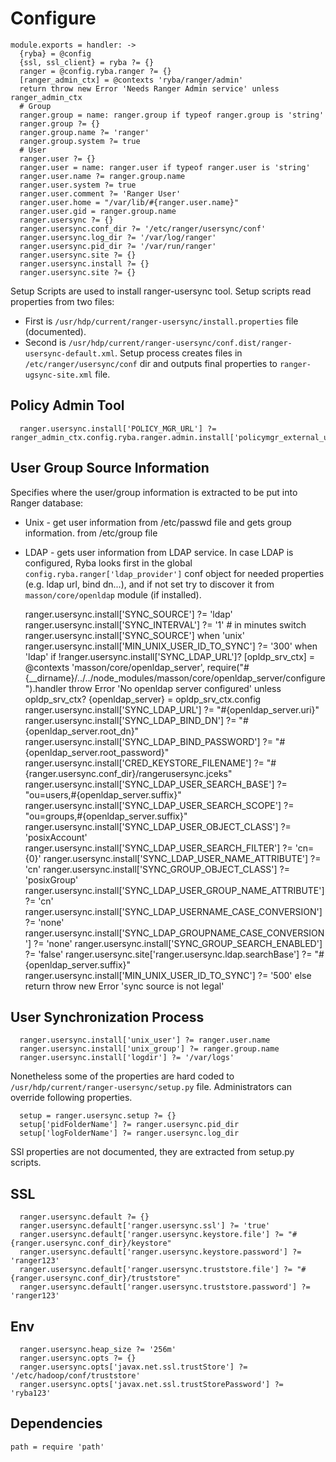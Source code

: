 
# Configure

    module.exports = handler: ->
      {ryba} = @config
      {ssl, ssl_client} = ryba ?= {}
      ranger = @config.ryba.ranger ?= {}
      [ranger_admin_ctx] = @contexts 'ryba/ranger/admin'
      return throw new Error 'Needs Ranger Admin service' unless ranger_admin_ctx
      # Group
      ranger.group = name: ranger.group if typeof ranger.group is 'string'
      ranger.group ?= {}
      ranger.group.name ?= 'ranger'
      ranger.group.system ?= true
      # User
      ranger.user ?= {}
      ranger.user = name: ranger.user if typeof ranger.user is 'string'
      ranger.user.name ?= ranger.group.name
      ranger.user.system ?= true
      ranger.user.comment ?= 'Ranger User'
      ranger.user.home = "/var/lib/#{ranger.user.name}"
      ranger.user.gid = ranger.group.name
      ranger.usersync ?= {}
      ranger.usersync.conf_dir ?= '/etc/ranger/usersync/conf'
      ranger.usersync.log_dir ?= '/var/log/ranger'
      ranger.usersync.pid_dir ?= '/var/run/ranger'
      ranger.usersync.site ?= {}
      ranger.usersync.install ?= {}
      ranger.usersync.site ?= {}

Setup Scripts are used to install ranger-usersync tool. Setup scripts read properties 
from two files:
* First is `/usr/hdp/current/ranger-usersync/install.properties` file (documented).
* Second is `/usr/hdp/current/ranger-usersync/conf.dist/ranger-usersync-default.xml`.
Setup process creates files in `/etc/ranger/usersync/conf` dir and outputs final
 properties to `ranger-ugsync-site.xml` file.

## Policy Admin Tool

      ranger.usersync.install['POLICY_MGR_URL'] ?= ranger_admin_ctx.config.ryba.ranger.admin.install['policymgr_external_url']


## User Group Source Information
Specifies where the user/group information is extracted to be put into Ranger 
database:
 * Unix - get user information from /etc/passwd file and gets group information.
 from /etc/group file
 * LDAP - gets user information from LDAP service.
 In case LDAP is configured, Ryba looks first in the global `config.ryba.ranger['ldap_provider']` conf object 
 for needed properties (e.g. ldap url, bind dn...), and if not set try to discover
 it from `masson/core/openldap` module (if installed).

      ranger.usersync.install['SYNC_SOURCE'] ?= 'ldap'
      ranger.usersync.install['SYNC_INTERVAL'] ?= '1' # in minutes
      switch ranger.usersync.install['SYNC_SOURCE']
        when 'unix'
          ranger.usersync.install['MIN_UNIX_USER_ID_TO_SYNC'] ?= '300'
        when 'ldap'
          if  !ranger.usersync.install['SYNC_LDAP_URL']?
            [opldp_srv_ctx] = @contexts 'masson/core/openldap_server', require("#{__dirname}/../../node_modules/masson/core/openldap_server/configure").handler
            throw Error 'No openldap server configured' unless opldp_srv_ctx?
            {openldap_server} = opldp_srv_ctx.config
            ranger.usersync.install['SYNC_LDAP_URL'] ?= "#{openldap_server.uri}"
            ranger.usersync.install['SYNC_LDAP_BIND_DN'] ?= "#{openldap_server.root_dn}"
            ranger.usersync.install['SYNC_LDAP_BIND_PASSWORD'] ?= "#{openldap_server.root_password}"
            ranger.usersync.install['CRED_KEYSTORE_FILENAME'] ?= "#{ranger.usersync.conf_dir}/rangerusersync.jceks"
            ranger.usersync.install['SYNC_LDAP_USER_SEARCH_BASE'] ?= "ou=users,#{openldap_server.suffix}"
            ranger.usersync.install['SYNC_LDAP_USER_SEARCH_SCOPE'] ?= "ou=groups,#{openldap_server.suffix}"
            ranger.usersync.install['SYNC_LDAP_USER_OBJECT_CLASS'] ?= 'posixAccount'
            ranger.usersync.install['SYNC_LDAP_USER_SEARCH_FILTER'] ?= 'cn={0}'
            ranger.usersync.install['SYNC_LDAP_USER_NAME_ATTRIBUTE'] ?= 'cn'
            ranger.usersync.install['SYNC_GROUP_OBJECT_CLASS'] ?= 'posixGroup'
            ranger.usersync.install['SYNC_LDAP_USER_GROUP_NAME_ATTRIBUTE'] ?= 'cn'
            ranger.usersync.install['SYNC_LDAP_USERNAME_CASE_CONVERSION'] ?= 'none'
            ranger.usersync.install['SYNC_LDAP_GROUPNAME_CASE_CONVERSION'] ?= 'none'
            ranger.usersync.install['SYNC_GROUP_SEARCH_ENABLED'] ?= 'false'
            ranger.usersync.site['ranger.usersync.ldap.searchBase'] ?= "#{openldap_server.suffix}"
          ranger.usersync.install['MIN_UNIX_USER_ID_TO_SYNC'] ?= '500'
        else return throw new Error 'sync source is not legal'

## User Synchronization Process

      ranger.usersync.install['unix_user'] ?= ranger.user.name
      ranger.usersync.install['unix_group'] ?= ranger.group.name
      ranger.usersync.install['logdir'] ?= '/var/logs'

Nonetheless some of the properties are hard coded to `/usr/hdp/current/ranger-usersync/setup.py`
file. Administrators can override following properties.

      setup = ranger.usersync.setup ?= {}
      setup['pidFolderName'] ?= ranger.usersync.pid_dir
      setup['logFolderName'] ?= ranger.usersync.log_dir


SSl properties are not documented, they are extracted from setup.py scripts.

## SSL

      ranger.usersync.default ?= {}
      ranger.usersync.default['ranger.usersync.ssl'] ?= 'true'
      ranger.usersync.default['ranger.usersync.keystore.file'] ?= "#{ranger.usersync.conf_dir}/keystore"
      ranger.usersync.default['ranger.usersync.keystore.password'] ?= 'ranger123'
      ranger.usersync.default['ranger.usersync.truststore.file'] ?= "#{ranger.usersync.conf_dir}/truststore"
      ranger.usersync.default['ranger.usersync.truststore.password'] ?= 'ranger123'


## Env

      ranger.usersync.heap_size ?= '256m'
      ranger.usersync.opts ?= {}
      ranger.usersync.opts['javax.net.ssl.trustStore'] ?= '/etc/hadoop/conf/truststore'
      ranger.usersync.opts['javax.net.ssl.trustStorePassword'] ?= 'ryba123'    

## Dependencies 

    path = require 'path'

[ambari-conf-example]:(https://docs.hortonworks.com/HDPDocuments/HDP2/HDP-2.3.0/bk_Ranger_Install_Guide/content/ranger-usersync_settings.html)
[ranger-usersync]:(http://docs.hortonworks.com/HDPDocuments/HDP2/HDP-2.4.0/bk_installing_manually_book/content/install_and_start_user_sync_ranger.html)
